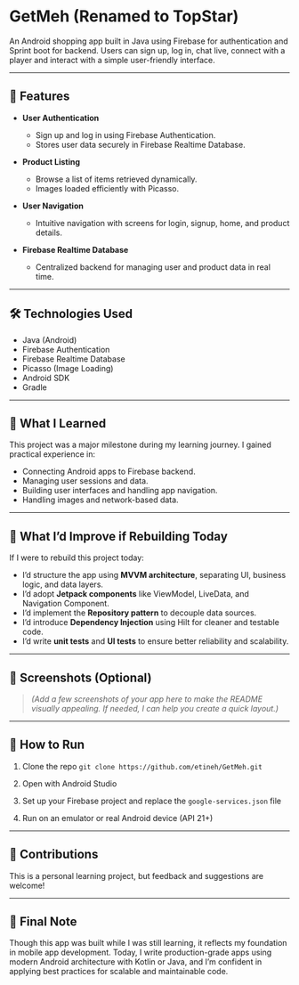 
# GetMeh (Renamed to TopStar) 

An Android shopping app built in Java using Firebase for authentication and Sprint boot for backend. Users can sign up, log in, chat live, connect with a player and interact with a simple user-friendly interface.

---

## 🚀 Features

* **User Authentication**

  * Sign up and log in using Firebase Authentication.
  * Stores user data securely in Firebase Realtime Database.

* **Product Listing**

  * Browse a list of items retrieved dynamically.
  * Images loaded efficiently with Picasso.

* **User Navigation**

  * Intuitive navigation with screens for login, signup, home, and product details.

* **Firebase Realtime Database**

  * Centralized backend for managing user and product data in real time.

---

## 🛠️ Technologies Used

* Java (Android)
* Firebase Authentication
* Firebase Realtime Database
* Picasso (Image Loading)
* Android SDK
* Gradle

---

## 🎯 What I Learned

This project was a major milestone during my learning journey. I gained practical experience in:

* Connecting Android apps to Firebase backend.
* Managing user sessions and data.
* Building user interfaces and handling app navigation.
* Handling images and network-based data.

---

## 🔧 What I’d Improve if Rebuilding Today

If I were to rebuild this project today:

* I’d structure the app using **MVVM architecture**, separating UI, business logic, and data layers.
* I’d adopt **Jetpack components** like ViewModel, LiveData, and Navigation Component.
* I’d implement the **Repository pattern** to decouple data sources.
* I’d introduce **Dependency Injection** using Hilt for cleaner and testable code.
* I’d write **unit tests** and **UI tests** to ensure better reliability and scalability.

---

## 📸 Screenshots (Optional)

> *(Add a few screenshots of your app here to make the README visually appealing. If needed, I can help you create a quick layout.)*

---

## 💬 How to Run

1. Clone the repo
   `git clone https://github.com/etineh/GetMeh.git`

2. Open with Android Studio

3. Set up your Firebase project and replace the `google-services.json` file

4. Run on an emulator or real Android device (API 21+)

---

## 🤝 Contributions

This is a personal learning project, but feedback and suggestions are welcome!

---

## 🧠 Final Note

Though this app was built while I was still learning, it reflects my foundation in mobile app development. Today, I write production-grade apps using modern Android architecture with Kotlin or Java, and I’m confident in applying best practices for scalable and maintainable code.

